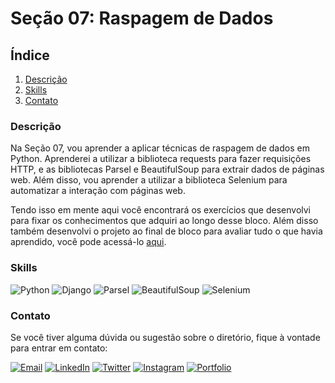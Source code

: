 # Seção 07: Raspagem de Dados

## Índice

1. [Descrição](#descrição)
2. [Skills](#skills)
3. [Contato](#contato)

### Descrição

Na Seção 07, vou aprender a aplicar técnicas de raspagem de dados em Python. Aprenderei a utilizar a biblioteca requests para fazer requisições HTTP, e as bibliotecas Parsel e BeautifulSoup para extrair dados de páginas web. Além disso, vou aprender a utilizar a biblioteca Selenium para automatizar a interação com páginas web.

Tendo isso em mente aqui você encontrará os exercícios que desenvolvi para fixar os conhecimentos que adquiri ao longo desse bloco. Além disso também desenvolvi o projeto ao final de bloco para avaliar tudo o que havia aprendido, você pode acessá-lo [aqui](https://github.com/righigor/trybe-exercicios/tree/main/05-Eletiva-Python/Secao07-Raspagem-de-Dados/Dia04-Projeto-Tech-News).

### Skills

![Python](https://img.shields.io/badge/Python-3776AB?style=for-the-badge&logo=python&logoColor=white)
![Django](https://img.shields.io/badge/Django-092E20?style=for-the-badge&logo=django&logoColor=white)
![Parsel](https://img.shields.io/badge/Parsel-138A08?style=for-the-badge)
![BeautifulSoup](https://img.shields.io/badge/BeautifulSoup-59666C?style=for-the-badge)
![Selenium](https://img.shields.io/badge/Selenium-43B02A?style=for-the-badge&logo=selenium&logoColor=white)


### Contato

Se você tiver alguma dúvida ou sugestão sobre o diretório, fique à vontade para entrar em contato:

[![Email](https://img.shields.io/badge/Email-D14836?style=for-the-badge&logo=gmail&logoColor=white)](mailto:righigordev@gmail.com)
[![LinkedIn](https://img.shields.io/badge/LinkedIn-0077B5?style=for-the-badge&logo=linkedin&logoColor=white)](https://www.linkedin.com/in/igor-righi/) [![Twitter](https://img.shields.io/badge/Twitter-1DA1F2?style=for-the-badge&logo=twitter&logoColor=white)](https://twitter.com/righigor) [![Instagram](https://img.shields.io/badge/Instagram-E4405F?style=for-the-badge&logo=instagram&logoColor=white)](https://www.instagram.com/righigor/) [![Portfolio](https://img.shields.io/badge/Portfolio-9cf?style=for-the-badge&logo=appveyor&logoColor=white)](https://righigordev.netlify.app/)